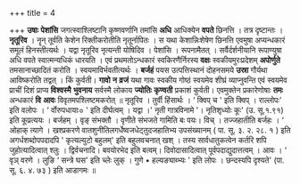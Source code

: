 +++
title = 4

+++
**उषाः** **पेशांसि** जगत्स्वाश्लिष्टानि कृष्णवर्णानि तमांसि **अधि** आधिक्येन **वपते** छिनत्ति । तत्र दृष्टान्तः । **नृतूरिव** । नॄन् तूर्वति केशेन रिक्तीकरोतीति नृतूर्नापितः । स यथा केशान्निःशेषेण छिनत्ति एवमुषा अप्यन्धकारं समूलं हिनस्तीत्यर्थः । यद्वा नृतूरिव नृत्यन्ती योषिदिव । पेशांसि । रूपनामैतत् । सर्वैर्दर्शनीयानि रूपाण्युषा अधि वपते स्वात्मन्यधिकं धारयति । एवं प्रथमतोऽन्धकारं स्वकिरणैर्निरस्य **वक्षः** स्वकीयमुरःप्रदेशम् **अपोर्णुते** तमसानाच्छादितं करोति । स्वयमाविर्भवतीत्यर्थः । **बर्जहं**  पयस उत्पत्तिस्थानं दोहनसमये **उस्रा** गौर्यथा आविष्करोति तद्वत् । किं कुर्वती। **गावो** **न** **व्रजं** यथा गावः स्वकीय गोष्ठं स्वयमेव शीघ्रं व्याप्नुवन्ति एवं स्वयमेव प्राचीं दिशं प्राप्य **विश्वस्मै** **भुवनाय** सर्वस्मै लोकाय **ज्योतिः** **कृण्वती** प्रकाशं कुर्वती। एवमुक्तेन प्रकारेणोषाः **तमः** अन्धकारं **वि** **आवः** विवृतमपश्लिष्टमकरोत् ॥ नृतूरिव । तुर्वी हिंसार्थः ।  ‘ क्विप् च ' इति क्विप् । राल्लोपः' इति वलोपः ।  ‘ र्वोरुपधायाः० ' इति दीर्घत्वम् । यद्वा ।' नृती गात्रविनामे '। नृतिशृध्योः कूः' (उ. सू.१.९१) इति कूप्रत्ययः । बर्जहम् । वृङ् संभक्तौ । वृणीते संभजते गामिति बः पयः। विच् । तज्जहातीति बर्जहः ।  ‘ ओहाक् त्यागे । खश्प्रकरणे वातशुनीतिलगर्धेष्वजधेट्तुदजहातिभ्य उपसंख्यानम् ( पा. सू. ३. २. २८. १ ) इति अगर्धशब्दोपपदादपि ' कृत्यल्युटो बहुलम्' इति बहुलवचनात् खश् । तस्य सार्वधातुकत्वेन कर्तरि शपि जुहोत्यादित्वात् श्लुः । द्विर्वचनादि। बवयोरभेद इति बत्वम्। दिवोदासादित्वात् पूर्वपदाद्युदात्तत्वम् । आवः ।  ‘ वृञ् वरणे । लुङि  ‘ सन्त्रे घस' इति च्लेः लुक् । गुणे • हल्यङ्याब्भ्यः ' इति लोपः । छन्दस्यपि दृश्यते' (पा. सू. ६. ४. ७३ ) इति आडागमः ॥